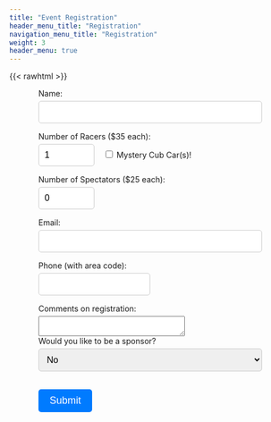 ```yaml
---
title: "Event Registration"
header_menu_title: "Registration"
navigation_menu_title: "Registration"
weight: 3
header_menu: true
---
```


{{< rawhtml >}}
<style>
    /* Responsive styles for the form */
    form {
        max-width: 400px;
        margin: 0 auto;
    }

    label {
        display: block;
        margin-bottom: 5px;
    }

    input[type="text"],
    input[type="number"],
    input[type="email"],
    input[type="tel"],
    select {
        width: 100%;
        padding: 10px;
        margin-bottom: 15px;
        border: 1px solid #ccc;
        border-radius: 5px;
        font-size: 16px;
    }

    input[type="number"] {
        max-width:100px;
    }
    
    input[type="tel"] {
        max-width:200px;
    }
    
    p {
         margin-top: 5px;
    }

    button {
        background-color: #007bff;
        color: #fff;
        border: none;
        padding: 10px 20px;
        border-radius: 5px;
        font-size: 18px;
        cursor: pointer;
    } 

    /* Style for error message */
        .error-message {
            color: red;
            font-size: 14px;
            margin-top: 5px;
        }
</style>
<script>
        var onSubmit = function(token) {
          console.log('success!');
          document.getElementById("registration_form").submit();
        };

        var onloadCallback = function() {
          grecaptcha.render('submitButton', {
            'sitekey' : '6LcyNY4qAAAAAAgwhNpEJfb5Mr8kuMb_F2eo8ISt',
            'callback' : onSubmit,
            'isolated' : true
          });
        };
    </script>
<form data-netlify="true" netlify-honeypot="honey" data-netlify-recaptcha="true" method="POST" action="/registration-thankyou" name="registration" id="registration_form">
    <label for="name">Name:</label>
    <input type="text" id="name" name="name" required="true"><br>
    <label for="numRacers">Number of Racers ($35 each):</label>
    <input type="number" id="numRacers" name="numRacers" min="0" max="5" value="1" required>&nbsp;&nbsp;&nbsp;
    <input type="checkbox" id="mysteryCubCars" name="mysteryCubCars"> Mystery Cub Car(s)!
    <label for="numSpectators">Number of Spectators ($25 each):</label>
    <input type="number" id="numSpectators" name="numSpectators" min="0" value="0" required><br>
    <label for="email">Email:</label>
    <input type="email" id="email" name="email" required><br>
    <label for="phone">Phone (with area code):</label>
    <input type="tel" id="phone" name="phone" pattern="1?[0-9]{10}" required><br>
    <label for="comments">Comments on registration:</label>
    <textarea id="comments" name="comments" cols="30"></textarea>
    <label for="sponsorship">Would you like to be a sponsor?</label>
        <select id="sponsorship" name="sponsorship">
            <option selected value="no">No</option>
            <option value="yes">Yes</option>
        </select><br><br>
    <div id="sponsorshipFields" style="display: none;">
       <label for="sponsorName">Sponsor Name:</label>
        <input type="text" id="sponsorName" name="sponsorName">
        <br><br>
        <label for="sponsorLevel">Select Sponsorship Level:</label>
        <select id="sponsorLevel" name="sponsorLevel">
            <option value="">-- Choose one --</option>
            <option value="Starting Line - $200">Starting Line - $200</option>
            <option value="Yellow Flag - $300">Yellow Flag - $300</option>
            <option value="Pit Row - $500">Pit Row - $500</option>
            <option value="Checkered Flag - $1000">Checkered Flag - $1000</option>
            <option value="Burnout - $1500">Burnout - $1500</option>
        </select><br><br>
    </div>
    <span class="error-message" id="errorMessage"></span>
    <button id="submitButton" type="submit">Submit</button>
</form>
<script src="https://www.google.com/recaptcha/api.js?onload=onloadCallback&render=explicit"
        async defer>
    </script>
<script>
        // JavaScript to show/hide sponsorship fields based on checkbox
        const sponsorshipCheckbox = document.getElementById("sponsorship");
        const sponsorshipFields = document.getElementById("sponsorshipFields");

        sponsorshipCheckbox.addEventListener("change", () => {
            if (sponsorshipCheckbox.value === "yes") {
                sponsorshipFields.style.display = "block";
            } else {
                sponsorshipFields.style.display = "none";
            }
        });

        // JavaScript to dynamically add car category fields based on the number of racers
        /* const numRacersInput = document.getElementById("numRacers");
        const recaptchaStatus = document.getElementById("g-recaptcha-response");
        const validate = () => {
            alert(recaptchaStatus.value);
            let success = true;
            let messageText = "";
            const numRacers = Math.floor(numRacersInput.value, 5);

            return success;
        }

        const emailForm = document.getElementById("registration_form");
        emailForm.addEventListener("submit", function (event) {
            // Disable the submit button on first click
            const submitButton = document.getElementById('submitButton');
            submitButton.setAttribute("disabled", "true");
            if (!validate()) {
                event.preventDefault(); // Prevent form submission if email is invalid
            
                setTimeout(function () {
                    submitButton.removeAttribute("disabled");
                }, 1000); 
            }
        });*/


    </script>
{{< /rawhtml >}}